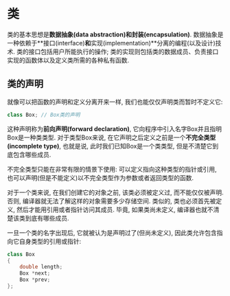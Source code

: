 # 类

类的基本思想是**数据抽象(data abstraction)**和**封装(encapsulation)**. 数据抽象是一种依赖于**接口(interface)**和**实现(implementation)**分离的编程(以及设计)技术. 类的接口包括用户所能执行的操作; 类的实现则包括类的数据成员、负责接口实现的函数体以及定义类所需的各种私有函数.

## 类的声明

就像可以把函数的声明和定义分离开来一样, 我们也能仅仅声明类而暂时不定义它:

```c++
class Box; // Box类的声明
```

这种声明称为**前向声明(forward declaration)**, 它向程序中引入名字Box并且指明Box是一种类类型. 对于类型Box来说, 在它声明之后定义之前是一个**不完全类型(incomplete type)**, 也就是说, 此时我们已知Box是一个类类型, 但是不清楚它到底包含哪些成员.

不完全类型只能在非常有限的情景下使用: 
可以定义指向这种类型的指针或引用,
也可以声明(但是不能定义)以不完全类型作为参数或者返回类型的函数.

对于一个类来说, 在我们创建它的对象之前, 该类必须被定义过, 而不能仅仅被声明. 否则, 编译器就无法了解这样的对象需要多少存储空间. 类似的, 类也必须首先被定义, 然后才能用引用或者指针访问其成员. 毕竟, 如果类尚未定义, 编译器也就不清楚该类到底有哪些成员.

一旦一个类的名字出现后, 它就被认为是声明过了(但尚未定义), 因此类允许包含指向它自身类型的引用或指针:

```c++
class Box
{
    double length;
    Box *next;
    Box *prev;
};
```
